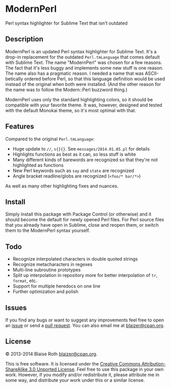 ModernPerl
==========

Perl syntax highlighter for Sublime Text that isn't outdated

## Description

ModernPerl is an updated Perl syntax highlighter for Sublime Text. It's a drop-in replacement for the outdated `Perl.tmLanguage` that comes default with Sublime Text. The name "ModernPerl" was chosen for a few reasons. The fact that it's less buggy and implements some new stuff is one reason. The name also has a pragmatic reason. I needed a name that was ASCII-betically ordered before Perl, so that this language definition would be used instead of the original when both were installed. (And the other reason for the name was to follow the Modern::Perl buzzword thing.)

ModernPerl uses only the standard highlighting colors, so it should be compatible with your favorite theme. It was, however, designed and tested with the default Monokai theme, so it's most optimal with that.

## Features

Compared to the original `Perl.tmLanguage`:

  * Huge update to `//`, `s{}{}`. See `messages/2014.01.05.pl` for details
  * Highlights functions as best as it can, so less stuff is white
  * Many different kinds of barewords are recognized so that they're not highlighted as functions
  * New Perl keywords such as `say` and `state` are recognized
  * Angle bracket readline/globs are recognized (`<foo/* bar/*>`)

As well as many other highlighting fixes and nuances.

## Install

Simply install this package with Package Control (or otherwise) and it should become the default for newly opened Perl files. For Perl source files that you already have open in Sublime, close and reopen them, or switch them to the ModernPerl syntax yourself.

## Todo

  * Recognize interpolated characters in double quoted strings
  * Recognize metacharacters in regexes
  * Multi-line subroutine prototypes
  * Split up interpolation in repository more for better interpolation of `tr`, `format`, etc.
  * Support for multiple heredocs on one line
  * Further optimization and polish

## Issues

If you find any bugs or want to suggest any improvements feel free to open an [issue](https://github.com/Blaizer/ModernPerl-sublime/issues/) or send a [pull request](https://github.com/Blaizer/ModernPerl-sublime/compare/). You can also email me at <blaizer@cpan.org>.

## License

&copy; 2013-2014 Blaise Roth <blaizer@cpan.org>.

This is free software. It is licensed under the [Creative Commons Attribution-ShareAlike 3.0 Unported License](http://creativecommons.org/licenses/by-sa/3.0/). Feel free to use this package in your own work. However, if you modify and/or redistribute it, please attribute me in some way, and distribute your work under this or a similar license.
